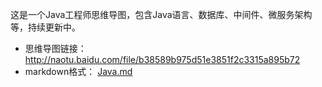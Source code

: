 这是一个Java工程师思维导图，包含Java语言、数据库、中间件、微服务架构等，持续更新中。

- 思维导图链接：http://naotu.baidu.com/file/b38589b975d51e3851f2c3315a895b72
- markdown格式： [Java.md](Java.md)